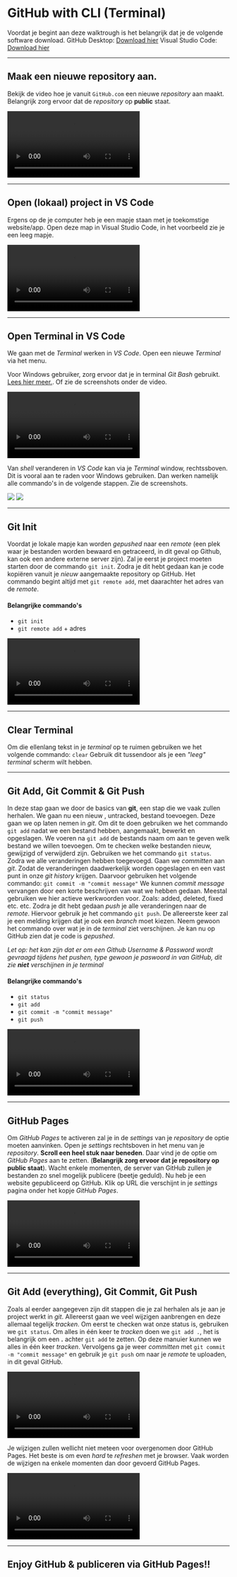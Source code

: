 # GitHub with CLI (Terminal)

Voordat je begint aan deze walktrough is het belangrijk dat je de volgende software download.
GitHub Desktop: [Download hier](https://desktop.github.com/)
Visual Studio Code: [Download hier](https://code.visualstudio.com/)

---

## Maak een nieuwe repository aan. 
Bekijk de video hoe je vanuit `GitHub.com` een nieuwe *repository* aan maakt. Belangrijk zorg ervoor dat de *repository* op **public** staat.

![](video/01-create-new-repo.mp4)

---

## Open (lokaal) project in VS Code
Ergens op de je computer heb je een mapje staan met je toekomstige website/app. Open deze map in Visual Studio Code, in het voorbeeld zie je een leeg mapje.

![](video/02-open-project-code.mp4)

---

## Open Terminal in VS Code 
We gaan met de *Terminal* werken in *VS Code*. Open een nieuwe *Terminal* via het menu. 

Voor Windows gebruiker, zorg ervoor dat je in terminal *Git Bash* gebruikt. [Lees hier meer.](https://medium.com/danielpadua/git-bash-with-vscode-593d5998f6be). Of zie de screenshots onder de video.

![](video/02-terminal.mp4)


Van *shell* veranderen in *VS Code* kan via je *Terminal* window, rechtssboven. Dit is vooral aan te raden voor Windows gebruiken. Dan werken namelijk alle commando's in de volgende stappen. Zie de screenshots. 

![](img/shell-01.png)
![](img/shell-02.png)

---

## Git Init
Voordat je lokale mapje kan worden *gepushed* naar een *remote* (een plek waar je bestanden worden bewaard en getraceerd, in dit geval op Github, kan ook een andere externe server zijn). Zal je eerst je project moeten starten door de commando `git init`.
Zodra je dit hebt gedaan kan je code kopiëren vanuit  je *nieuw* aangemaakte repository op GitHub. Het commando begint altijd met `git remote add`, met daarachter het adres van de *remote*.

#### Belangrijke commando's 
- `git init`
- `git remote add` + adres

![](video/03-init-git-add-remote.mp4)

---

## Clear Terminal
Om die ellenlang tekst in je *terminal* op te ruimen gebruiken we het volgende commando: `clear`
Gebruik dit tussendoor als je een *"leeg" terminal* scherm wilt hebben. 

[](video/03-01-clear.mp4)

---

## Git Add, Git Commit & Git Push
In deze stap gaan we door de basics van **git**, een stap die we vaak zullen herhalen.
We gaan nu een nieuw , untracked, bestand toevoegen. Deze gaan we op laten nemen in *git*. Om dit te doen gebruiken we het commando `git add` nadat we een bestand hebben, aangemaakt, bewerkt en opgeslagen. 
We voeren na `git add` de bestands naam om aan te geven welk bestand we willen toevoegen. 
Om te checken welke bestanden nieuw, gewijzigd of verwijderd zijn. Gebruiken we het commando `git status`.
Zodra we alle veranderingen hebben toegevoegd. Gaan we *committen* aan *git*. Zodat de veranderingen daadwerkelijk worden opgeslagen en een vast punt in onze *git history* krijgen.  Daarvoor gebruiken het volgende commando: `git commit -m "commit message"` 
We kunnen *commit message* vervangen door een korte beschrijven van wat we hebben gedaan. Meestal gebruiken we hier actieve werkwoorden voor. Zoals: added, deleted, fixed  etc. etc. 
Zodra je dit hebt gedaan *push* je alle veranderingen naar de *remote*. Hiervoor gebruik je het commando `git push`. De allereerste keer zal je een melding krijgen dat je ook een *branch* moet kiezen. Neem gewoon het commando over wat je in de *terminal* ziet verschijnen. Je kan nu op GitHub zien dat je code is *gepushed*.

*Let op: het kan zijn dat er om een Github Username & Password wordt gevraagd tijdens het pushen, type gewoon je paswoord in van GitHub, dit zie **niet** verschijnen in je terminal* 

#### Belangrijke commando's 
- `git status`
- `git add`
- `git commit -m "commit message"`
- `git push` 

![](video/04-git-add-commit-push.mp4)

---

## GitHub Pages
Om *GitHub Pages* te activeren zal je in de *settings* van je *repository* de optie moeten aanvinken. Open je *settings* rechtsboven in het menu van je *repository*. **Scroll een heel stuk naar beneden**. Daar vind je de optie om *GitHub Pages* aan te zetten. (**Belangrijk zorg ervoor dat je repository op public staat**). Wacht enkele momenten, de server van GitHub zullen je bestanden zo snel mogelijk publicere (beetje geduld). Nu heb je een website gepubliceerd op GitHub. Klik op URL die verschijnt in je *settings* pagina onder het kopje *GitHub Pages*.

![](video/05-gh-pages.mp4)

---

## Git Add (everything), Git Commit, Git Push
Zoals al eerder aangegeven zijn dit stappen die je zal herhalen als je aan je project werkt in *git*. Allereerst gaan we veel wijzigen aanbrengen en deze allemaal tegelijk *tracken*. Om eerst te checken wat onze status is, gebruiken we `git status`.
Om alles in één keer te *tracken* doen we `git add .`, het is belangrijk om een **.** achter `git add` te zetten. Op deze manuier kunnen we alles in één keer *tracken*. Vervolgens ga je weer *committen* met `git commit -m "commit message"` en gebruik je `git push` om naar je *remote* te uploaden, in dit geval GitHub.

![](video/06-git-add-commit-push.mp4)

Je wijzigen zullen wellicht niet meteen voor overgenomen door GitHub Pages. Het beste is om even *hard* te *refreshen* met je browser. Vaak worden de wijzigen na enkele momenten dan door gevoerd GitHub Pages. 

![](video/06-refresh.mp4)

---

## Enjoy GitHub & publiceren via GitHub Pages!!

